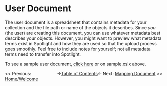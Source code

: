 # User Document

The user document is a spreadsheet that contains metadata for your collection and the file path or name of the objects it describes. Since *you* (the user) are creating this document, you can use whatever metadata best describes your objects. However, you might want to preview what metadata terms exist in Spotlight and how they are used so that the upload process goes smoothly. Feel free to include notes for yourself; not all metadata terms need to transfer into Spotlight.

To see a sample user document, [click here]() or on sample.xslx above.

<span style="float: left; width:33%;"><< Previous: [Home/Welcome](../README.md)</span>
-><span>[Table of Contents](../README.md#table-of-contents)</span><-
<span style="display: inline-block; float: right;">Next: [Mapping Document](../mapping_document ) >></span>
